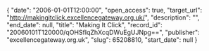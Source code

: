{
  "date": "2006-01-01T12:00:00", 
  "open_access": true, 
  "target_url": "http://makingitclick.excellencegateway.org.uk/", 
  "description": "", 
  "end_date": null, 
  "title": "Making It Click", 
  "record_id": "20060101T120000/qOHSfIqZhXcqDWuEgUJNpg==", 
  "publisher": "excellencegateway.org.uk", 
  "slug": 65208810, 
  "start_date": null
}

